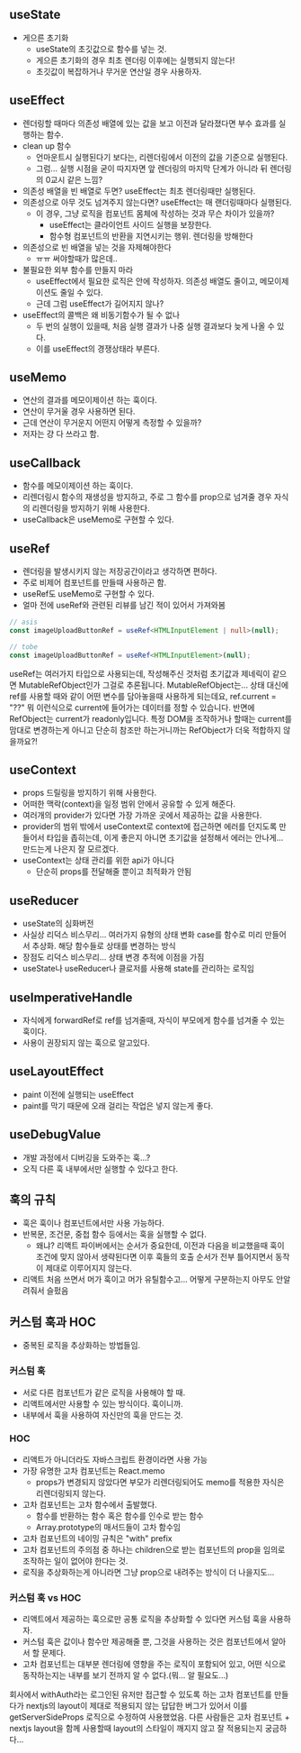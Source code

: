 ## useState

- 게으른 초기화
  - useState의 초깃값으로 함수를 넣는 것.
  - 게으른 초기화의 경우 최초 렌더링 이후에는 실행되지 않는다!
  - 초깃값이 복잡하거나 무거운 연산일 경우 사용하자.

## useEffect

- 렌더링할 때마다 의존성 배열에 있는 값을 보고 이전과 달라졌다면 부수 효과를 실행하는 함수.
- clean up 함수
  - 언마운트시 실행된다기 보다는, 리렌더링에서 이전의 값을 기준으로 실행된다.
  - 그럼... 실행 시점을 굳이 따지자면 앞 렌더링의 마지막 단계가 아니라 뒤 렌더링의 0교시 같은 느낌?
- 의존성 배열을 빈 배열로 두면? useEffect는 최초 렌더링때만 실행된다.
- 의존성으로 아무 것도 넘겨주지 않는다면? useEffect는 매 랜더링때마다 실행된다.
  - 이 경우, 그냥 로직을 컴포넌트 몸체에 작성하는 것과 무슨 차이가 있을까?
    - useEffect는 클라이언트 사이드 실행을 보장한다.
    - 함수형 컴포넌트의 반환을 지연시키는 행위. 렌더링을 방해한다
- 의존성으로 빈 배열을 넣는 것을 자제해야한다
  - ㅠㅠ 써야할때가 많은데..
- 불필요한 외부 함수를 만들지 마라
  - useEffect에서 필요한 로직은 안에 작성하자. 의존성 배열도 줄이고, 메모이제이션도 줄일 수 있다.
  - 근데 그럼 useEffect가 길어지지 않나?
- useEffect의 콜백은 왜 비동기함수가 될 수 없나
  - 두 번의 실행이 있을때, 처음 실행 결과가 나중 실행 결과보다 늦게 나올 수 있다.
  - 이를 useEffect의 경쟁상태라 부른다.

## useMemo

- 연산의 결과를 메모이제이션 하는 훅이다.
- 연산이 무거울 경우 사용하면 된다.
- 근데 연산이 무거운지 어떤지 어떻게 측정할 수 있을까?
- 저자는 걍 다 쓰라고 함.

## useCallback

- 함수를 메모이제이션 하는 훅이다.
- 리렌더링시 함수의 재생성을 방지하고, 주로 그 함수를 prop으로 넘겨줄 경우 자식의 리렌더링을 방지하기 위해 사용한다.
- useCallback은 useMemo로 구현할 수 있다.

## useRef

- 렌더링을 발생시키지 않는 저장공간이라고 생각하면 편하다.
- 주로 비제어 컴포넌트를 만들때 사용하곤 함.
- useRef도 useMemo로 구현할 수 있다.
- 얼마 전에 useRef와 관련된 리뷰를 남긴 적이 있어서 가져와봄

```ts
// asis
const imageUploadButtonRef = useRef<HTMLInputElement | null>(null);

// tobe
const imageUploadButtonRef = useRef<HTMLInputElement>(null);
```

useRef는 여러가지 타입으로 사용되는데, 작성해주신 것처럼 초기값과 제네릭이 같으면 MutableRefObject인가 그걸로 추론됩니다.
MutableRefObject는... 상태 대신에 ref를 사용할 때와 같이 어떤 변수를 담아놓을때 사용하게 되는데요, ref.current = "??" 뭐 이런식으로 current에 들어가는 데이터를 정할 수 있습니다.
반면에 RefObject는 current가 readonly입니다. 특정 DOM을 조작하거나 할때는 current를 맘대로 변경하는게 아니고 단순히 참조만 하는거니까는 RefObject가 더욱 적합하지 않을까요?!

## useContext

- props 드릴링을 방지하기 위해 사용한다.
- 어떠한 맥락(context)을 일정 범위 안에서 공유할 수 있게 해준다.
- 여러개의 provider가 있다면 가장 가까운 곳에서 제공하는 값을 사용한다.
- provider의 범위 밖에서 useContext로 context에 접근하면 에러를 던지도록 만들어서 타입을 좁히는데, 이게 좋은지 아니면 초기값을 설정해서 에러는 안나게... 만드는게 나은지 잘 모르겠다.
- useContext는 상태 관리를 위한 api가 아니다
  - 단순히 props를 전달해줄 뿐이고 최적화가 안됨

## useReducer

- useState의 심화버전
- 사실상 리덕스 비스무리... 여러가지 유형의 상태 변화 case를 함수로 미리 만들어서 추상화. 해당 함수들로 상태를 변경하는 방식
- 장점도 리덕스 비스무리... 상태 변경 추적에 이점을 가짐
- useState나 useReducer나 클로저를 사용해 state를 관리하는 로직임

## useImperativeHandle

- 자식에게 forwardRef로 ref를 넘겨줄때, 자식이 부모에게 함수를 넘겨줄 수 있는 훅이다.
- 사용이 권장되지 않는 훅으로 알고있다.

## useLayoutEffect

- paint 이전에 실행되는 useEffect
- paint를 막기 때문에 오래 걸리는 작업은 넣지 않는게 좋다.

## useDebugValue

- 개발 과정에서 디버깅을 도와주는 훅...?
- 오직 다른 훅 내부에서만 실행할 수 있다고 한다.

## 훅의 규칙

- 훅은 훅이나 컴포넌트에서만 사용 가능하다.
- 반복문, 조건문, 중첩 함수 등에서는 훅을 실행할 수 없다.
  - 왜냐? 리액트 파이버에서는 순서가 중요한데, 이전과 다음을 비교했을때 훅이 조건에 맞지 않아서 생략된다면 이후 훅들의 호출 순서가 전부 틀어지면서 동작이 제대로 이루어지지 않는다.
- 리액트 처음 쓰면서 머가 훅이고 머가 유틸함수고... 어떻게 구분하는지 아무도 안알려줘서 슬펐음

## 커스텀 훅과 HOC

- 중복된 로직을 추상화하는 방법들임.

### 커스텀 훅

- 서로 다른 컴포넌트가 같은 로직을 사용해야 할 때.
- 리액트에서만 사용할 수 있는 방식이다. 훅이니까.
- 내부에서 훅을 사용하여 자신만의 훅을 만드는 것.

### HOC

- 리액트가 아니더라도 자바스크립트 환경이라면 사용 가능
- 가장 유명한 고차 컴포넌트는 React.memo
  - props가 변경되지 않았다면 부모가 리렌더링되어도 memo를 적용한 자식은 리렌더링되지 않는다.
- 고차 컴포넌트는 고차 함수에서 출발했다.
  - 함수를 반환하는 함수 혹은 함수를 인수로 받는 함수
  - Array.prototype의 매서드들이 고차 함수임
- 고차 컴포넌트의 네이밍 규칙은 "with" prefix
- 고차 컴포넌트의 주의점 중 하나는 children으로 받는 컴포넌트의 prop을 임의로 조작하는 일이 없어야 한다는 것.
- 로직을 추상화하는게 아니라면 그냥 prop으로 내려주는 방식이 더 나을지도...

### 커스텀 훅 vs HOC

- 리액트에서 제공하는 훅으로만 공통 로직을 추상화할 수 있다면 커스텀 훅을 사용하자.
- 커스텀 훅은 값이나 함수만 제공해줄 뿐, 그것을 사용하는 것은 컴포넌트에서 알아서 할 문제다.
- 고차 컴포넌트는 대부분 렌더링에 영향을 주는 로직이 포함되어 있고, 어떤 식으로 동작하는지는 내부를 보기 전까지 알 수 없다.(뭐... 알 필요도...)

회사에서 withAuth라는 로그인된 유저만 접근할 수 있도록 하는 고차 컴포넌트를 만들다가 nextjs의 layout이 제대로 적용되지 않는 답답한 버그가 있어서 이를 getServerSideProps 로직으로 수정하여 사용했었음.
다른 사람들은 고차 컴포넌트 + nextjs layout을 함께 사용할때 layout의 스타일이 깨지지 않고 잘 적용되는지 궁금하다...
